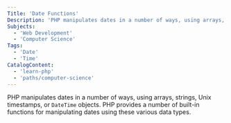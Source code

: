 ```yaml
---
Title: 'Date Functions'
Description: 'PHP manipulates dates in a number of ways, using arrays, strings, Unix timestamps or `DateTime` objects.'
Subjects:
  - 'Web Development'
  - 'Computer Science'
Tags:
  - 'Date'
  - 'Time'
CatalogContent:
  - 'learn-php'
  - 'paths/computer-science'
---
```


PHP manipulates dates in a number of ways, using arrays, strings, Unix timestamps, or `DateTime` objects. PHP provides a number of built-in functions for manipulating dates using these various data types.
